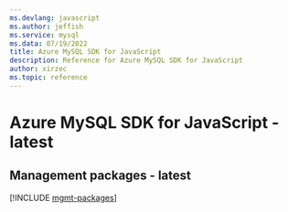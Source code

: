 ```yaml
---
ms.devlang: javascript
ms.author: jeffish
ms.service: mysql
ms.data: 07/19/2022
title: Azure MySQL SDK for JavaScript
description: Reference for Azure MySQL SDK for JavaScript
author: xirzec
ms.topic: reference
---
```

# Azure MySQL SDK for JavaScript - latest

## Management packages - latest
[!INCLUDE [mgmt-packages](mysql-mgmt-index.md)]
